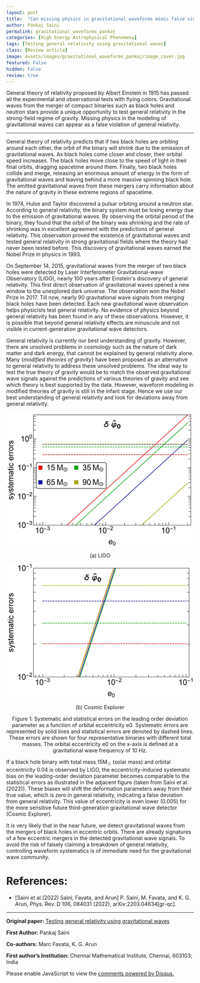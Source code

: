 ```yaml
---
layout: post
title:  "Can missing physics in gravitational waveforms mimic false violations of general relativity?"
author: Pankaj Saini
permalink: gravitational_waveforms_pankaj
categories: [High Energy Astrophysical Phenomena]
tags: [Testing general relativity using gravitational waves]
class: [Review article]
image: assets/images/gravitational_waveforms_pankaj/image_cover.jpg
featured: False
hidden: False
review: true
---
```

>
General theory of relativity proposed by Albert Einstein in 1915 has passed all the experimental and observational tests with flying colors. Gravitational waves from the merger of compact binaries such as black holes and neutron stars provide a unique opportunity to test general relativity in the strong-field regime of gravity. Missing physics in the modeling of gravitational waves can appear as a false violation of general relativity.
>
---

General theory of relativity predicts that if two black holes are orbiting around each other, the orbit of the binary will shrink due to the emission of gravitational waves. As black holes come closer and closer, their orbital speed increases. The black holes move close to the speed of light in their final orbits, dragging spacetime around them. Finally, two black holes collide and merge, releasing an enormous amount of energy in the form of gravitational waves and leaving behind a more massive spinning black hole. The emitted gravitational waves from these mergers carry information about the nature of gravity in these extreme regions of spacetime.

In 1974, Hulse and Taylor discovered a pulsar orbiting around a neutron star. According to general relativity, the binary system must be losing energy due to the emission of gravitational waves. By observing the orbital period of the binary, they found that the orbit of the binary was shrinking and the rate of shrinking was in excellent agreement with the predictions of general relativity. This observation proved the existence of gravitational waves and tested general relativity in strong gravitational fields where the theory had never been tested before. This discovery of gravitational waves earned the Nobel Prize in physics in 1993.

On September 14, 2015, gravitational waves from the merger of two black holes were detected by Laser Interferometer Gravitational-wave Observatory (LIGO), nearly 100 years after Einstein's discovery of general relativity. This first direct observation of gravitational waves opened a new window to the unexplored dark universe. The observation won the Nobel Prize in 2017. Till now, nearly 90 gravitational wave signals from merging black holes have been detected. Each new gravitational wave observation helps physicists test general relativity. No evidence of physics beyond general relativity has been found in any of these observations. However, it is possible that beyond general relativity effects are minuscule and not visible in current-generation gravitational wave detectors.

General relativity is currently our best understanding of gravity. However, there are unsolved problems in cosmology such as the nature of dark matter and dark energy, that cannot be explained by general relativity alone. Many {*modified theories of gravity*} have been proposed as an alternative to general relativity to address these unsolved problems. The ideal way to test the true theory of gravity would be to match the observed gravitational wave signals against the predictions of various theories of gravity and see which theory is best supported by the data. However, waveform modeling in modified theories of gravity is still in the infant stage. Hence we use our best understanding of general relativity and look for deviations away from general relativity.


<p align="center">
  <img src="../assets/images/gravitational_waveforms_pankaj/image1.jpg">
</p>

<p align="center">
    (a) LIGO
</p>

<p align="center">
  <img src="../assets/images/gravitational_waveforms_pankaj/image2.jpg">
</p>

<p align="center">
    (b) Cosmic Explorer
</p>

<p align="center">
    Figure 1: Systematic and statistical errors on the leading order deviation parameter as a function of orbital eccentricity e0. Systematic errors are represented by solid lines and statistical errors are denoted by dashed lines. These errors are shown for four representative binaries with different total masses. The orbital eccentricity e0 on the x-axis is defined at a gravitational wave frequency of 10 Hz.
</p>

<p>
    If a black hole binary with total mass 15M<sub>&#9737</sub> (solar mass) and orbital eccentricity 0.04 is observed by LIGO, the eccentricity-induced systematic bias on the leading-order deviation parameter becomes comparable to the statistical errors as illustrated in the adjacent figure (taken from Saini et al. (2022)). These biases will shift the deformation parameters away from their true value, which is zero in general relativity, indicating a false deviation from general relativity. This value of eccentricity is even lower (0.005) for the more sensitive future third-generation gravitational wave detector (Cosmic Explorer).
</p>

It is very likely that in the near future, we detect gravitational waves from the mergers of black holes in eccentric orbits. There are already signatures of a few eccentric mergers in the detected gravitational wave signals. To avoid the risk of falsely claiming a breakdown of general relativity, controlling waveform systematics is of immediate need for the gravitational wave community.

# References:

* [Saini et al.(2022) Saini, Favata, and Arun] P. Saini, M. Favata, and K. G. Arun, Phys. Rev. D 106, 084031 (2022), arXiv:2203.04634[gr-qc].

---

**Original paper:**
<a href="https://ui.adsabs.harvard.edu/link_gateway/2022PhRvD.106h4031S/arxiv:2203.04634" target="_blank">Testing general relativity using gravitational waves</a>

**First Author:** Pankaj Saini

**Co-authors:** Marc Favata, K. G. Arun

**First author’s Institution:** Chennai Mathematical Institute, Chennai, 603103; India


<div id="disqus_thread"></div>
<script>
    /**
    *  RECOMMENDED CONFIGURATION VARIABLES: EDIT AND UNCOMMENT THE SECTION BELOW TO INSERT DYNAMIC VALUES FROM YOUR PLATFORM OR CMS.
    *  LEARN WHY DEFINING THESE VARIABLES IS IMPORTANT: https://disqus.com/admin/universalcode/#configuration-variables    */
    /*
    var disqus_config = function () {
    this.page.url = PAGE_URL;  // Replace PAGE_URL with your page's canonical URL variable
    this.page.identifier = PAGE_IDENTIFIER; // Replace PAGE_IDENTIFIER with your page's unique identifier variable
    };
    */
    (function() { // DON'T EDIT BELOW THIS LINE
    var d = document, s = d.createElement('script');
    s.src = 'https://cosmicvarta-in.disqus.com/embed.js';
    s.setAttribute('data-timestamp', +new Date());
    (d.head || d.body).appendChild(s);
    })();
</script>
<noscript>Please enable JavaScript to view the <a href="https://disqus.com/?ref_noscript">comments powered by Disqus.</a></noscript>
